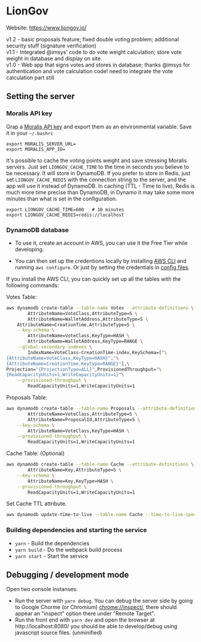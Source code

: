 # LionGov

Website: https://www.liongov.io/

v1.2 - basic proposals feature; fixed double voting problem; additional security stuff (signature verification)  
v1.1 - Integrated @imsys' code to do vote weight calculation; store vote weight in database and display on site.  
v1.0 - Web app that signs votes and stores in database; thanks @imsys for authentication and vote calculation code! need to integrate the vote calculation part still

## Setting the server

### Moralis API key

Grap a [Moralis API key](https://moralis.io/) and export them as an environmental variable. Save it in your `~/.bashrc`

```
export MORALIS_SERVER_URL=
export MORALIS_APP_ID=
```

It's possible to cache the voting points weight and save stressing Moralis servers. Just set `LIONGOV_CACHE_TIME` to the time in seconds you believe to be necessary. It will store in DynamoDB. If you prefer to store in Redis, just set `LIONGOV_CACHE_REDIS` with the connection string to the server, and the app will use it instead of DynamoDB. In caching (TTL - Time to live), Redis is much more time precise than DynamoDB, in Dynamo it may take some more minutes than what is set in the configuration.

```
export LIONGOV_CACHE_TIME=600   # 10 minutes
export LIONGOV_CACHE_REDIS=redis://localhost
```

### DynamoDB database

- To use it, create an account in AWS, you can use it the Free Tier while developing.

- You can then set up the credentions locally by installing [AWS CLI](https://docs.aws.amazon.com/cli/latest/userguide/install-cliv2.html) and running `aws configure`. Or just by setting the credentials in [config files](https://docs.aws.amazon.com/cli/latest/userguide/cli-configure-files.html).

If you install the AWS CLI, you can quickly set up all the tables with the following commands:

Votes Table:

```bash
aws dynamodb create-table --table-name Votes --attribute-definitions \
        AttributeName=VoteClass,AttributeType=S \
        AttributeName=WalletAddress,AttributeType=S \
	AttributeName=CreationTime,AttributeType=S \
    --key-schema \
        AttributeName=VoteClass,KeyType=HASH \
        AttributeName=WalletAddress,KeyType=RANGE \
    --global-secondary-indexes \
        IndexName=VoteClass-CreationTime-index,KeySchema=["\
{AttributeName=VoteClass,KeyType=HASH}","\
{AttributeName=CreationTime,KeyType=RANGE}"],\
Projection="{ProjectionType=ALL}",ProvisionedThroughput="\
{ReadCapacityUnits=1,WriteCapacityUnits=1}"\
    --provisioned-throughput \
        ReadCapacityUnits=1,WriteCapacityUnits=1
```

Proposals Table:
```bash
aws dynamodb create-table --table-name Proposals --attribute-definitions \
        AttributeName=VoteClass,AttributeType=S \
        AttributeName=ProposalId,AttributeType=S \
    --key-schema \
        AttributeName=VoteClass,KeyType=HASH \
    --provisioned-throughput \
        ReadCapacityUnits=1,WriteCapacityUnits=1
```

Cache Table: (Optional)
```bash
aws dynamodb create-table --table-name Cache --attribute-definitions \
        AttributeName=Key,AttributeType=S \
    --key-schema \
        AttributeName=Key,KeyType=HASH \
    --provisioned-throughput \
        ReadCapacityUnits=1,WriteCapacityUnits=1
```

Set Cache TTL attribute.
```bash
aws dynamodb update-time-to-live --table-name Cache --time-to-live-specification "Enabled=true, AttributeName=ttl"
```

### Building dependencies and starting the service

- `yarn` - Build the dependencies
- `yarn build` - Do the webpack build process
- `yarn start` - Start the service

## Debugging / development mode

Open two console instanses:
- Run the server with `yarn debug`. You can debug the server side by going to Google Chorme (or Chromium) [chrome://inspect/](chrome://inspect/), there should appear an "inspect" option there under "Remote Target".
- Run the front end with `yarn dev` and open the browser at http://localhost:8080/ you should be able to develop/debug using javascript source files. (unminified)

